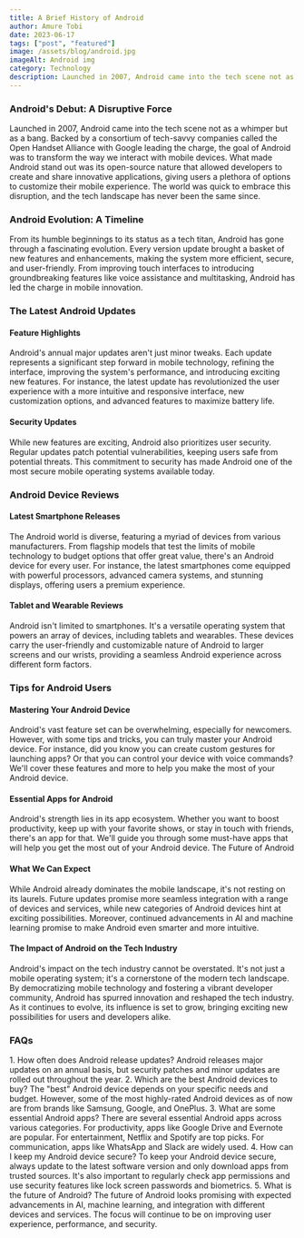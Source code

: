 ```yaml
---
title: A Brief History of Android
author: Amure Tobi
date: 2023-06-17
tags: ["post", "featured"]
image: /assets/blog/android.jpg
imageAlt: Android img
category: Technology
description: Launched in 2007, Android came into the tech scene not as a whimper but as a bang. Backed by a consortium of tech-savvy companies called the Open Handset Alliance with Google leading the charge, the goal of Android was to transform the way we interact with mobile devices. 
---
```



<h3>Android's Debut: A Disruptive Force</h3>
Launched in 2007, Android came into the tech scene not as a whimper but as a bang. Backed by a consortium of tech-savvy companies called the Open Handset Alliance with Google leading the charge, the goal of Android was to transform the way we interact with mobile devices. What made Android stand out was its open-source nature that allowed developers to create and share innovative applications, giving users a plethora of options to customize their mobile experience. The world was quick to embrace this disruption, and the tech landscape has never been the same since.

<h3>Android Evolution: A Timeline</h3>
From its humble beginnings to its status as a tech titan, Android has gone through a fascinating evolution. Every version update brought a basket of new features and enhancements, making the system more efficient, secure, and user-friendly. From improving touch interfaces to introducing groundbreaking features like voice assistance and multitasking, Android has led the charge in mobile innovation.

<h3>The Latest Android Updates</h3>

<h4>Feature Highlights</h4>
Android's annual major updates aren't just minor tweaks. Each update represents a significant step forward in mobile technology, refining the interface, improving the system's performance, and introducing exciting new features. For instance, the latest update has revolutionized the user experience with a more intuitive and responsive interface, new customization options, and advanced features to maximize battery life.

<h4>Security Updates</h4>
While new features are exciting, Android also prioritizes user security. Regular updates patch potential vulnerabilities, keeping users safe from potential threats. This commitment to security has made Android one of the most secure mobile operating systems available today.

<h3>Android Device Reviews</h3>

<h4>Latest Smartphone Releases</h4>
The Android world is diverse, featuring a myriad of devices from various manufacturers. From flagship models that test the limits of mobile technology to budget options that offer great value, there's an Android device for every user. For instance, the latest smartphones come equipped with powerful processors, advanced camera systems, and stunning displays, offering users a premium experience.

<h4>Tablet and Wearable Reviews</h4>
Android isn't limited to smartphones. It's a versatile operating system that powers an array of devices, including tablets and wearables. These devices carry the user-friendly and customizable nature of Android to larger screens and our wrists, providing a seamless Android experience across different form factors.

<h3>Tips for Android Users</h3>

<h4>Mastering Your Android Device</h4>
Android's vast feature set can be overwhelming, especially for newcomers. However, with some tips and tricks, you can truly master your Android device. For instance, did you know you can create custom gestures for launching apps? Or that you can control your device with voice commands? We'll cover these features and more to help you make the most of your Android device.

<h4>Essential Apps for Android</h4>
Android's strength lies in its app ecosystem. Whether you want to boost productivity, keep up with your favorite shows, or stay in touch with friends, there's an app for that. We'll guide you through some must-have apps that will help you get the most out of your Android device.

</h3>The Future of Android</h3>

<h4>What We Can Expect</h4>
While Android already dominates the mobile landscape, it's not resting on its laurels. Future updates promise more seamless integration with a range of devices and services, while new categories of Android devices hint at exciting possibilities. Moreover, continued advancements in AI and machine learning promise to make Android even smarter and more intuitive.

<h4>The Impact of Android on the Tech Industry</h4>
Android's impact on the tech industry cannot be overstated. It's not just a mobile operating system; it's a cornerstone of the modern tech landscape. By democratizing mobile technology and fostering a vibrant developer community, Android has spurred innovation and reshaped the tech industry. As it continues to evolve, its influence is set to grow, bringing exciting new possibilities for users and developers alike.

<h3>FAQs</h3>
1. How often does Android release updates? Android releases major updates on an annual basis, but security patches and minor updates are rolled out throughout the year.
2. Which are the best Android devices to buy? The "best" Android device depends on your specific needs and budget. However, some of the most highly-rated Android devices as of now are from brands like Samsung, Google, and OnePlus.
3. What are some essential Android apps? There are several essential Android apps across various categories. For productivity, apps like Google Drive and Evernote are popular. For entertainment, Netflix and Spotify are top picks. For communication, apps like WhatsApp and Slack are widely used.
4. How can I keep my Android device secure? To keep your Android device secure, always update to the latest software version and only download apps from trusted sources. It's also important to regularly check app permissions and use security features like lock screen passwords and biometrics.
5. What is the future of Android? The future of Android looks promising with expected advancements in AI, machine learning, and integration with different devices and services. The focus will continue to be on improving user experience, performance, and security.


